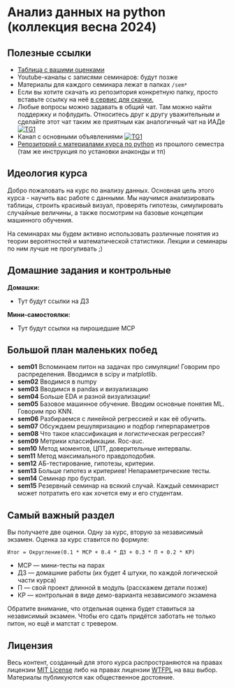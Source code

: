 # Анализ данных на python (коллекция весна 2024)


## Полезные ссылки

- [Таблица с вашими оценками](https://docs.google.com/spreadsheets/d/1Lm6Dbt2qSRX7rhus8_NtKhhTa4TKaJ7-Ph81WbCzDf8/edit#gid=0)
- Youtube-каналы с записями семинаров: будут позже
- Материалы для каждого семинара лежат в папках `/sem*`
- Если вы хотите скачать из репозитория конкретную папку, просто вставьте ссылку на неё [в сервис для скачки.](https://minhaskamal.github.io/DownGit/#/home)
- Любые вопросы можно задавать в общий чат. Там можно найти поддержку и пофлудить. Относитесь друг к другу уважительным и сделайте этот чат таким же приятным как аналогичный чат на ИАДе [![TG1](https://img.shields.io/badge/Telegram-chat-blue)](https://t.me/+LUr3CGHIeQRlMmYy) 
- Канал с основными объявлениями [![TG1](https://img.shields.io/badge/Telegram-chat-blue)](https://t.me/+XeHY66fmfU9jMWRi)
- [Репозиторий с материалами курса по python](https://github.com/hse-econ-data-science/dap_2023) из прошлого семестра (там же инструкция по установки анаконды и тп)


## Идеология курса

Добро пожаловать на курс по анализу данных. Основная цель этого курса - научить вас работе с данными. Мы научимся анализировать таблицы, строить красивый визуал, проверять гипотезы, симулировать случайные величины, а также посмотрим на базовые концепции машинного обучения. 

На семинарах мы будем активно использовать различные понятия из теории вероятностей и математической статистики. Лекции и семинары по ним лучше не прогуливать ;) 


## Домашние задания и контрольные

**Домашки:** 

- Тут будут ссылки на ДЗ

**Мини-самостоялки:**

- Тут будут ссылки на пирошедшие МСР


## Большой план маленьких побед

- __sem01__  Вспоминаем питон на задачах про симуляции! Говорим про распределения. Вводимся в scipy и matplotlib.
- __sem02__  Вводимся в numpy 
- __sem03__  Вводимся в pandas и визуализацию
- __sem04__  Больше EDA и разной визуализации!
- __sem05__  Базовое машинное обучение. Вводим основные понятия ML. Говорим про KNN.
- __sem06__  Разбираемся с линейной регрессией и как её обучить.
- __sem07__  Обсуждаем решуляризацию и подбор гиперпараметров
- __sem08__  Что такое классификация и логистическая регрессия?
- __sem09__  Метрики классификации. Roc-auc.
- __sem10__  Метод моментов, ЦПТ, доверительные интервалы.
- __sem11__  Метод максимального правдоподобия.
- __sem12__  АБ-тестирование, гипотезы, критерии.
- __sem13__  Больше гипотез и критериев! Непараметрические тесты.
- __sem14__  Семинар про бустрап. 
- __sem15__  Резервный семинар на всякий случай. Каждый семинарист может потратить его как хочется ему и его студентам.


## Самый важный раздел

Вы получаете две оценки. Одну за курс, вторую за независимый экзамен. Оценка за курс ставится по формуле: 

```
Итог = Округление(0.1 * МСР + 0.4 * ДЗ + 0.3 * П + 0.2 * КР)
```

- МСР — мини-тесты на парах 
- ДЗ — домашние работы (их будет 4 штуки, по каждой логической части курса)
- П — свой проект длинной в модуль (расскажем детали позже)
- КР — контрольная в виде демо-варианта независимого экзамена

Обратите внимание, что отдельная оценка будет ставиться за независимый экзамен. Чтобы его сдать придётся заботать не только питон, но ещё и матстат с тревером. 

## Лицензия

Весь контент, созданный для этого курса распространяются на правах лицензии [MIT License](https://github.com/hse-econ-data-science/dap_2020_fall/blob/master/LICENSE) либо на правах лицензии [WTFPL](http://www.wtfpl.net/) на ваш выбор. Материалы публикуются как общественное достояние.
